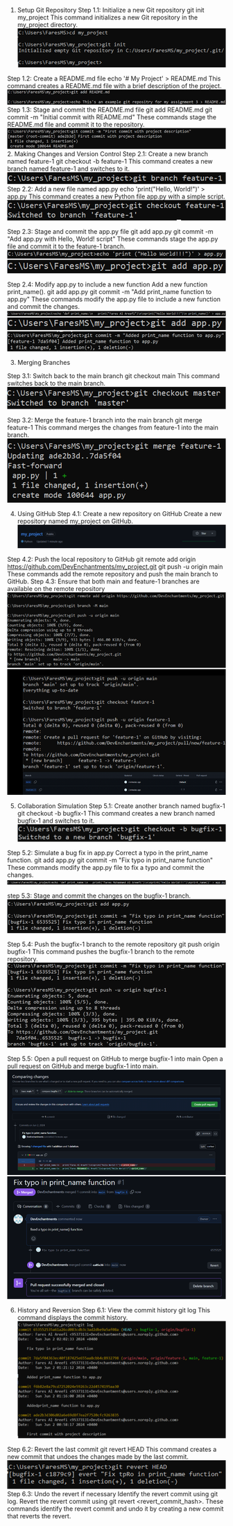 1. Setup Git Repository
Step 1.1: Initialize a new Git repository
	git init my_project
	This command initializes a new Git repository in the my_project directory.
![img.png](img.png)

Step 1.2: Create a README.md file
	echo '# My Project' > README.md
	This command creates a README.md file with a brief description of the project.
![img_1.png](img_1.png)
Step 1.3: Stage and commit the README.md file
	git add README.md
	git commit -m "Initial commit with README.md"
	These commands stage the README.md file and commit it to the repository.
![img_2.png](img_2.png)
2. Making Changes and Version Control
Step 2.1: Create a new branch named feature-1
	git checkout -b feature-1
	This command creates a new branch named feature-1 and switches to it.
![img_3.png](img_3.png)
Step 2.2: Add a new file named app.py
	echo 'print("Hello, World!")' > app.py
	This command creates a new Python file app.py with a simple script.
![img_4.png](img_4.png)

Step 2.3: Stage and commit the app.py file
	git add app.py
	git commit -m "Add app.py with Hello, World! script"
	These commands stage the app.py file and commit it to the feature-1 branch.
![img_5.png](img_5.png)
![img_6.png](img_6.png)

Step 2.4: Modify app.py to include a new function
	Add a new function print_name().
	git add app.py
	git commit -m "Add print_name function to app.py"
	These commands modify the app.py file to include a new function and commit the changes.
![img_7.png](img_7.png)
![img_8.png](img_8.png)
![img_9.png](img_9.png)

3. Merging Branches

Step 3.1: Switch back to the main branch
	git checkout main
	This command switches back to the main branch.
![img_10.png](img_10.png)

Step 3.2: Merge the feature-1 branch into the main branch
	git merge feature-1
	This command merges the changes from feature-1 into the main branch.
![img_11.png](img_11.png)

4. Using GitHub
Step 4.1: Create a new repository on GitHub
	Create a new repository named my_project on GitHub.
![img_12.png](img_12.png)

Step 4.2: Push the local repository to GitHub
	git remote add origin https://github.com/DevEnchantments/my_project.git
	git push -u origin main
	These commands add the remote repository and push the main branch to GitHub.
Step 4.3: Ensure that both main and feature-1 branches are available on the remote repository 
![img_13.png](img_13.png)
![img_14.png](img_14.png)

5. Collaboration Simulation
Step 5.1: Create another branch named bugfix-1
	git checkout -b bugfix-1
	This command creates a new branch named bugfix-1 and switches to it.
![img_15.png](img_15.png)

Step 5.2: Simulate a bug fix in app.py
	Correct a typo in the print_name function.
	git add app.py
	git commit -m "Fix typo in print_name function"
	These commands modify the app.py file to fix a typo and commit the changes.
![img_16.png](img_16.png)

step 5.3: Stage and commit the changes on the bugfix-1 branch.
![img_19.png](img_19.png)

Step 5.4: Push the bugfix-1 branch to the remote repository
	git push origin bugfix-1
	This command pushes the bugfix-1 branch to the remote repository.
![img_20.png](img_20.png)

Step 5.5: Open a pull request on GitHub to merge bugfix-1 into main
	Open a pull request on GitHub and merge bugfix-1 into main.
![img_21.png](img_21.png)
![img_22.png](img_22.png)

6. History and Reversion
Step 6.1: View the commit history
	git log
	This command displays the commit history.
![img_23.png](img_23.png)

Step 6.2: Revert the last commit
	git revert HEAD
	This command creates a new commit that undoes the changes made by the last commit.
![img_24.png](img_24.png)
Step 6.3: Undo the revert if necessary
	Identify the revert commit using git log.
	Revert the revert commit using git revert <revert_commit_hash>.
	These commands identify the revert commit and undo it by creating a new commit that reverts the revert.
